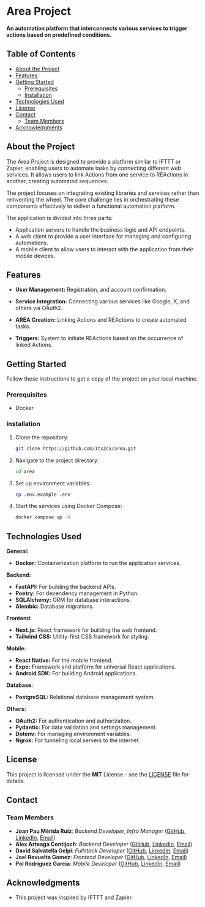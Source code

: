 # Area Project

**An automation platform that interconnects various services to trigger actions based on predefined conditions.**

## Table of Contents

- [About the Project](#about-the-project)
- [Features](#features)
- [Getting Started](#getting-started)
    - [Prerequisites](#prerequisites)
    - [Installation](#installation)
- [Technologies Used](#technologies-used)
- [License](#license)
- [Contact](#contact)
    - [Team Members](#team-members)
- [Acknowledgments](#acknowledgments)

## About the Project

The Area Project is designed to provide a platform similar to IFTTT or Zapier, enabling users to automate tasks by connecting different web services.  It allows users to link Actions from one service to REActions in another, creating automated sequences.

The project focuses on integrating existing libraries and services rather than reinventing the wheel.  The core challenge lies in orchestrating these components effectively to deliver a functional automation platform.    

The application is divided into three parts:
- Application servers to handle the business logic and API endpoints.    
- A web client to provide a user interface for managing and configuring automations.    
- A mobile client to allow users to interact with the application from their mobile devices.    

## Features

* **User Management:** Registration, and account confirmation.
   
* **Service Integration:** Connecting various services like Google, X, and others via OAuth2.
   
* **AREA Creation:** Linking Actions and REActions to create automated tasks.
   
* **Triggers:** System to initiate REActions based on the occurrence of linked Actions.

## Getting Started

Follow these instructions to get a copy of the project on your local machine.

### Prerequisites

- Docker

### Installation

1. Clone the repository:
     ```bash
     git clone https://github.com/ItsZcx/area.git
     ```
2. Navigate to the project directory:
     ```bash
     cd area
     ```
3. Set up environment variables:
     ```bash
     cp .env.example .env
     ```
4. Start the services using Docker Compose:
     ```bash
     docker compose up -d
     ```
## Technologies Used

**General:**
- **Docker:** Containerization platform to run the application services.

**Backend:**
- **FastAPI:** For building the backend APIs.
- **Poetry:** For dependency management in Python.
- **SQLAlchemy:** ORM for database interactions.
- **Alembic:** Database migrations.

**Frontend:**
- **Next.js:** React framework for building the web frontend.
- **Tailwind CSS:** Utility-first CSS framework for styling.

**Mobile:**
- **React Native:** For the mobile frontend.
- **Expo:** Framework and platform for universal React applications.
- **Android SDK:** For building Android applications.

**Database:**
- **PostgreSQL:** Relational database management system.

**Others:**
- **OAuth2:** For authentication and authorization.
- **Pydantic:** For data validation and settings management.
- **Dotenv:** For managing environment variables.
- **Ngrok:** For tunneling local servers to the internet.

## License

This project is licensed under the **MIT** License - see the [LICENSE](./LICENSE) file for details.

## Contact

### Team Members

- **Joan Pau Mérida Ruiz**: *Backend Developer, Infra Manager* ([GitHub](https://github.com/itszcx), [LinkedIn](https://www.linkedin.com/in/joan-pau-merida-ruiz), [Email](mailto:joanpaumeridaruiz@gmail.com))
- **Alex Arteaga Contijoch**: *Backend Developer* ([GitHub](https://github.com/alex-alra-arteaga), [LinkedIn](https://www.linkedin.com/in/alex-arteaga-c/), [Email](mailto:alex.arteaga-contijoch@epitech.eu))
- **David Salvatella Gelpi**: *Fullstack Developer* ([GitHub](https://github.com/xRozzo), [LinkedIn](hthttps://www.linkedin.com/in/david-salvatella/), [Email](mailto:david.salvatella-gelpi@epitech.eu))
- **Joel Revuelta Gomez**: *Frontend Developer* ([GitHub](https://github.com/Joel-Revuelta), [LinkedIn](https://www.linkedin.com/in/joel-revuelta/), [Email](mailto:joel.revuelta-gomez@epitech.eu))
- **Pol Rodriguez Garcia**: *Mobile Developer* ([GitHub](https://github.com/polroga31), [LinkedIn](https://www.linkedin.com/in/pol-rodriguez-garcia/), [Email](mailto:pol.rodriguez-garcia@epitech.eu))

## Acknowledgments

- This project was inspired by IFTTT and Zapier.    
